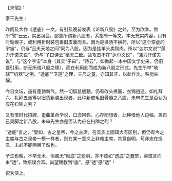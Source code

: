 【来信】：

  

家干先生：

昨阅及大作《透底》一文，有引及晚前发表《论新八股》之处，至为欣幸。惟所“譬”云云，实出误会。鄙意所谓新八股者，系指有一等文，本无充实内容，只有时髦幌子，或利用新时装包裹旧皮囊而言。因为是换汤不换药，所以“这个空虚的宇宙”，仍与“且夫天地之间”同为八股。因为是挂羊头卖狗肉，所以“达尔文说”“蒲力汗诺夫说”，仍与“子曰诗云”毫无二致。故攻击不在“达尔文说”，“蒲力汗诺夫说”，与“这个宇宙”本身（其实“子曰”，“诗云”，如做起一本中国文学史来，仍旧要引用，断无所谓八股之理），而在利用此而成为新八股之形式。先生所举“地球”“机器”之例，“透底”“卫道”之理，三尺之童，亦知其非，以此作比，殊觉曲解。

今日文坛，虽有蓬勃新气，然一切狐鼠魍魉，仍有改头换面，衣锦逍遥，如礼拜六、礼拜五派等以旧货新装出现者，此种新皮毛旧骨髓之八股，未审先生是否认为应在扫除之列？

又有借时代招牌，歪曲革命学说，口念阿弥，心存罔想者，此种借他人边幅，盖自己臭脚之新八股，未审先生亦是否认为应在扫除之列？

“透底”言之，“譬如，古之皇帝，今之主席，在实质上固知大有区别，但仍有今之主席与古之皇帝一模一样者，则在某一意义上非难主席，其意自明，苟非志在捉虱，未必不能两目了然也。

予生也晚，不学无术，但虽无“彻底”之聪明，亦不致如“透底”之蠢笨，容或言而未“透”，致招误会耳。尚望赐教到“底”，感“透”感“透”！

  

祝秀侠上。